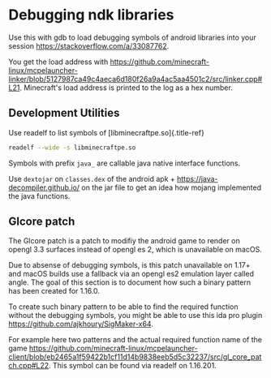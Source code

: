 # Debugging ndk libraries

Use this with gdb to load debugging symbols of android libraries into
your session <https://stackoverflow.com/a/33087762>.

You get the load address with
<https://github.com/minecraft-linux/mcpelauncher-linker/blob/5127987ca49c4aeca6d180f26a9a4ac5aa4501c2/src/linker.cpp#L21>.
Minecraft\'s load address is printed to the log as a hex number.

## Development Utilities

Use readelf to list symbols of [libminecraftpe.so]{.title-ref}

``` bash
readelf --wide -s libminecraftpe.so
```

Symbols with prefix `java_` are callable java native interface
functions.

Use `dextojar` on `classes.dex` of the android apk +
<https://java-decompiler.github.io/> on the jar file to get an idea how
mojang implemented the java functions.

## Glcore patch

The Glcore patch is a patch to modifiy the android game to render on
opengl 3.3 surfaces instead of opengl es 2, which is unavailable on
macOS.

Due to absense of debugging symbols, is this patch unavailable on 1.17+
and macOS builds use a fallback via an opengl es2 emulation layer called
angle. The goal of this section is to document how such a binary pattern
has been created for 1.16.0.

To create such binary pattern to be able to find the required function
without the debugging symbols, you might be able to use this ida pro
plugin <https://github.com/ajkhoury/SigMaker-x64>.

For example here two patterns and the actual required function name of
the game
<https://github.com/minecraft-linux/mcpelauncher-client/blob/eb2465a1f59422b1cf11d14b9838eeb5d5c32237/src/gl_core_patch.cpp#L22>.
This symbol can be found via readelf on 1.16.201.
